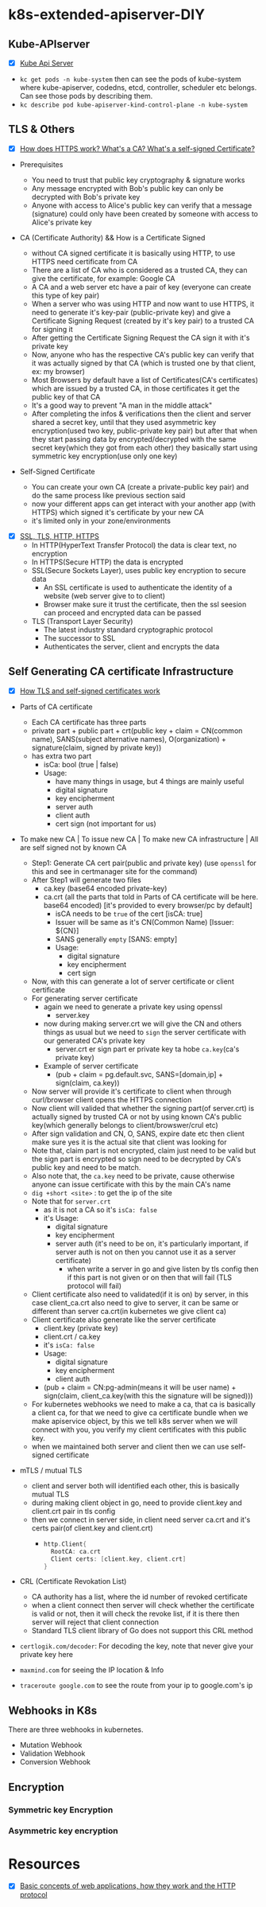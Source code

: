 # k8s-extended-apiserver-DIY




## Kube-APIserver

- [x] [Kube Api Server](https://www.youtube.com/watch?v=EJGwWP_qFVw)
- `kc get pods -n kube-system` then can see the pods of kube-system where kube-apiserver, codedns, etcd, controller, scheduler etc belongs. Can see those pods by describing them.
- `kc describe pod kube-apiserver-kind-control-plane -n kube-system`


## TLS & Others

- [x] [How does HTTPS work? What's a CA? What's a self-signed Certificate?](https://www.youtube.com/watch?v=T4Df5_cojAs)
- Prerequisites
    - You need to trust that public key cryptography & signature works
    - Any message encrypted with Bob's public key can only be decrypted with Bob's private key
    - Anyone with access to Alice's public key can verify that a message (signature) could only have been created by someone with access to Alice's private key

- CA (Certificate Authority) && How is a Certificate Signed
    - without CA signed certificate it is basically using HTTP, to use HTTPS need certificate from CA
    - There are a list of CA who is considered as a trusted CA, they can give the certificate, for example: Google CA
    - A CA and a web server etc have a pair of key (everyone can create this type of key pair)
    - When a server who was using HTTP and now want to use HTTPS, it need to generate it's key-pair (public-private key) and give a Certificate Signing Request (created by it's key pair) to a trusted CA for signing it
    - After getting the Certificate Signing Request the CA sign it with it's private key
    - Now, anyone who has the respective CA's public key can verify that it was actually signed by that CA (which is trusted one by that client, ex: my browser)
    - Most Browsers by default have a list of Certificates(CA's certificates) which are issued by a trusted CA, in those certificates it get the public key of that CA
    - It's a good way to prevent "A man in the middle attack"
    - After completing the infos & verifications then the client and server shared a secret key, until that they used asymmetric key encryption(used two key, public-private key pair) but after that when they start passing data by encrypted/decrypted with the same secret key(which they got from each other) they basically start using symmetric key encryption(use only one key)

- Self-Signed Certificate
    - You can create your own CA (create a private-public key pair) and do the same process like previous section said
    - now your different apps can get interact with your another app (with HTTPS) which signed it's certificate by your new CA 
    - it's limited only in your zone/environments

- [x] [SSL, TLS, HTTP, HTTPS](https://www.youtube.com/watch?v=hExRDVZHhig)
    - In HTTP(HyperText Transfer Protocol) the data is clear text, no encryption
    - In HTTPS(Secure HTTP) the data is encrypted
    - SSL(Secure Sockets Layer), uses public key encryption to secure data
        - An SSL certificate is used to authenticate the identity of a website (web server give to to client)
        - Browser make sure it trust the certificate, then the ssl seesion can proceed and encrypted data can be passed
    - TLS (Transport Layer Security)
        - The latest industry standard cryptographic protocol
        - The successor to SSL
        - Authenticates the server, client and encrypts the data

## Self Generating CA certificate Infrastructure

- [x] [How TLS and self-signed certificates work](https://www.youtube.com/watch?v=gH5X7hLAWeU)
- Parts of CA certificate
    - Each CA certificate has three parts
    - private part + public part + crt(public key + claim = CN(common name), SANS(subject alternative names), O(organization) + signature(claim, signed by private key))
    - has extra two part
        - isCa: bool (true | false)
        - Usage:
            - have many things in usage, but 4 things are mainly useful
            - digital signature
            - key encipherment
            - server auth
            - client auth
            - cert sign (not important for us)
- To make new CA | To issue new CA | To make new CA infrastructure | All are self signed not by known CA
    - Step1: Generate CA cert pair(public and private key) (use `openssl` for this and see in certmanager site for the command)
    - After Step1 will generate two files
        - ca.key (base64 encoded private-key)
        - ca.crt (all the parts that told in Parts of CA certificate will be here. base64 encoded)  [it's provided to every browser/pc by default]
            - isCA needs to be `true` of the cert [isCA: true]
            - Issuer will be same as it's CN(Common Name)   [Issuer: ${CN}]
            - SANS generally `empty`  [SANS: empty]
            - Usage:
                - digital signature
                - key encipherment
                - cert sign
    - Now, with this can generate a lot of server certificate or client certificate
    - For generating server certificate
        - again we need to generate a private key using openssl
            - server.key
        - now during making server.crt we will give the CN and others  things as usual but we need to `sign` the server certificate with our generated CA's private key
            - server.crt er sign part er private key ta hobe `ca.key`(ca's private key)
        - Example of server certificate
            - (pub + claim = pg.default.svc, SANS=[domain,ip] + sign(claim, ca.key))
    - Now server will provide it's certificate to client when through curl/browser client opens the HTTPS connection 
    - Now client will valided that whether the signing part(of server.crt) is actually signed by trusted CA or not by using known CA's public key(which generally belongs to client/browswer/crul etc)
    - After sign validation and CN, O, SANS, expire date etc then client make sure yes it is the actual site that client was looking for
    - Note that, claim part is not encrypted, claim just need to be valid but the sign part is encrypted so sign need to be decrypted by CA's public key and need to be match.
    - Also note that, the `ca.key` need to be private, cause otherwise anyone can issue certificate with this by the main CA's name            
    - `dig +short <site>` : to get the ip of the site
    - Note that for `server.crt`
        - as it is not a CA so it's `isCa: false`
        - it's Usage:
            - digital signature
            - key encipherment
            - server auth (it's need to be on, it's particularly important, if server auth is not on then you cannot use it as a server certificate)
                - when write a server in go and give listen by tls config then if this part is not given or on then that will fail (TLS protocol will fail)
    - Client certificate also need to validated(if it is on) by server, in this case client_ca.crt also need to give to server, it can be same or different than server ca.crt(in kubernetes we give client ca)
    - Client certificate also generate like the server certificate
        - client.key (private key)
        - client.crt / ca.key
        - it's `isCa: false`
        - Usage:
            - digital signature
            - key encipherment
            - client auth
        - (pub + claim = CN:pg-admin(means it will be user name) + sign(claim, client_ca.key(with this the signature will be signed)))  
    - For kubernetes webhooks we need to make a ca, that ca is basically a client ca, for that we need to give ca certificate bundle when we make apiservice object, by this we tell k8s server when we will connect with you, you verify my client certificates with this public key.
    - when we maintained both server and client then we can use self-signed certificate

- mTLS / mutual TLS
    - client and server both will identified each other, this is basically mutual TLS
    - during making client object in go, need to provide client.key and client.crt pair in tls config    
    - then we connect in server side, in client need server ca.crt and it's certs pair(of client.key and client.crt)
        - ```go
          http.Client{
            RootCA: ca.crt
            Client certs: [client.key, client.crt]
          }
          ``` 
- CRL (Certificate Revokation List)
    - CA authority has a list, where the id number of revoked certificate
    - when a client connect then server will check whether the certificate is valid or not, then it will check the revoke list, if it is there then server will reject that client connection
    - Standard TLS client library of Go does not support this CRL method
    
- `certlogik.com/decoder`: For decoding the key, note that never give your private key here
- `maxmind.com` for seeing the IP location & Info
- `traceroute google.com` to see the route from your ip to google.com's ip


## Webhooks in K8s

There are three webhooks in kubernetes.  
   - Mutation Webhook  
   - Validation Webhook  
   - Conversion Webhook  


## Encryption

### Symmetric key Encryption


### Asymmetric key encryption





# Resources

- [x] [Basic concepts of web applications, how they work and the HTTP protocol](https://www.youtube.com/watch?v=RsQ1tFLwldY)
